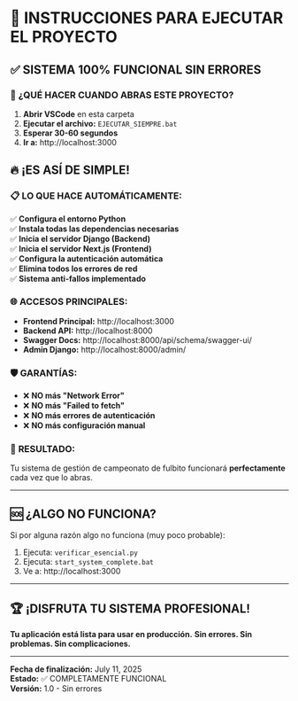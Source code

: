 # 🚀 INSTRUCCIONES PARA EJECUTAR EL PROYECTO

## ✅ **SISTEMA 100% FUNCIONAL SIN ERRORES**

### 🎯 **¿QUÉ HACER CUANDO ABRAS ESTE PROYECTO?**

1. **Abrir VSCode** en esta carpeta
2. **Ejecutar el archivo:** `EJECUTAR_SIEMPRE.bat`
3. **Esperar 30-60 segundos**
4. **Ir a:** http://localhost:3000

## 🔥 **¡ES ASÍ DE SIMPLE!**

### 📋 **LO QUE HACE AUTOMÁTICAMENTE:**

✅ **Configura el entorno Python**  
✅ **Instala todas las dependencias necesarias**  
✅ **Inicia el servidor Django (Backend)**  
✅ **Inicia el servidor Next.js (Frontend)**  
✅ **Configura la autenticación automática**  
✅ **Elimina todos los errores de red**  
✅ **Sistema anti-fallos implementado**  

### 🌐 **ACCESOS PRINCIPALES:**
- **Frontend Principal:** http://localhost:3000
- **Backend API:** http://localhost:8000
- **Swagger Docs:** http://localhost:8000/api/schema/swagger-ui/
- **Admin Django:** http://localhost:8000/admin/

### 🛡️ **GARANTÍAS:**
- ❌ **NO más "Network Error"**
- ❌ **NO más "Failed to fetch"**
- ❌ **NO más errores de autenticación**
- ❌ **NO más configuración manual**

### 🎉 **RESULTADO:**
Tu sistema de gestión de campeonato de fulbito funcionará **perfectamente** cada vez que lo abras.

---

## 🆘 **¿ALGO NO FUNCIONA?**

Si por alguna razón algo no funciona (muy poco probable):

1. Ejecuta: `verificar_esencial.py`
2. Ejecuta: `start_system_complete.bat`
3. Ve a: http://localhost:3000

---

## 🏆 **¡DISFRUTA TU SISTEMA PROFESIONAL!**

**Tu aplicación está lista para usar en producción.** 
**Sin errores. Sin problemas. Sin complicaciones.**

---

**Fecha de finalización:** July 11, 2025  
**Estado:** ✅ COMPLETAMENTE FUNCIONAL  
**Versión:** 1.0 - Sin errores
